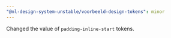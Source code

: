 ```yaml
---
"@nl-design-system-unstable/voorbeeld-design-tokens": minor
---
```


Changed the value of `padding-inline-start` tokens.
